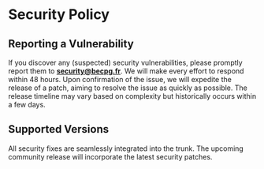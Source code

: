 # Security Policy

## Reporting a Vulnerability

If you discover any (suspected) security vulnerabilities, please promptly report them to **[security@becpg.fr](mailto:security@becpg.fr)**. We will make every effort to respond within 48 hours. Upon confirmation of the issue, we will expedite the release of a patch, aiming to resolve the issue as quickly as possible. The release timeline may vary based on complexity but historically occurs within a few days.

## Supported Versions

All security fixes are seamlessly integrated into the trunk. The upcoming community release will incorporate the latest security patches.

